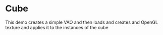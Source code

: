 # Cube

This demo creates a simple VAO and then loads and creates and OpenGL texture and applies it to the instances of the cube
